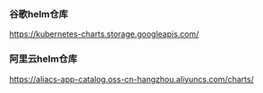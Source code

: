 ### 谷歌helm仓库
https://kubernetes-charts.storage.googleapis.com/

### 阿里云helm仓库
https://aliacs-app-catalog.oss-cn-hangzhou.aliyuncs.com/charts/
